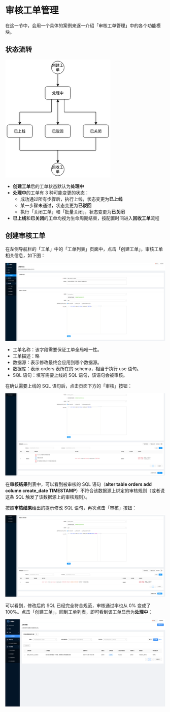 # 审核工单管理


在这一节中，会用一个具体的案例来逐一介绍「审核工单管理」中的各个功能模块。

## 状态流转

![SQLE audit workflow status](./pictures/sqle-workflow-status.png)

* **创建工单**后的工单状态默认为**处理中**
* **处理中**的工单有 3 种可能变更的状态：
    * 成功通过所有步骤后，执行上线，状态变更为**已上线**
    * 某一步骤未通过，状态变更为**已驳回**
    * 执行「关闭工单」和「批量关闭」，状态变更为**已关闭**
* **已上线**和**已关闭**的工单均视为生命周期结束，按配置时间进入**回收工单**流程

## 创建审核工单

在左侧导航栏的「工单」中的「工单列表」页面中，点击「创建工单」，审核工单相关信息，如下图：

![create auditworkflow fill form](./pictures/create_auditworkflow_fill_form.png)

* 工单名称：该字段需要保证工单全局唯一性。
* 工单描述：略
* 数据源：表示修改最终会应用到哪个数据源。
* 数据库：表示 orders 表所在的 schema，相当于执行 use 语句。
* SQL 语句：填写需要上线的 SQL 语句，该语句会被审核。

在确认需要上线的 SQL 语句后，点击页面下方的「审核」按钮：

![create auditworkflow press audit](./pictures/create_auditworkflow_press_audit.png)

在**审核结果**列表中，可以看到被审核的 SQL 语句（**alter table orders add column create_date TIMESTAMP**）不符合该数据源上绑定的审核规则（或者说这条 SQL 触发了该数据源上的审核规则）。

按照**审核结果**给出的提示修改 SQL 语句，再次点击「审核」按钮：

![create auditworkflow after change](./pictures/create_auditworkflow_after_change.png)

可以看到，修改后的 SQL 已经完全符合规范，审核通过率也从 0% 变成了 100%。点击「创建工单」，回到工单列表，即可看到该工单显示为**处理中**：

![auditworkflow list](./pictures/auditworkflow_list.png)

